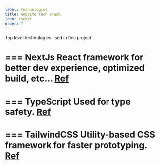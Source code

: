 ```yaml
---
label: Technologies
title: Website Tech stack
icon: rocket
order: 7
---
```


Top level technologies used in this project.

=== NextJs
React framework for better dev experience, optimized build, etc... [Ref](https://nextjs.org/)
===

=== TypeScript
Used for type safety. [Ref](https://www.typescriptlang.org)
===

=== TailwindCSS
Utility-based CSS framework for faster prototyping. [Ref](https://tailwindcss.com/)
===
